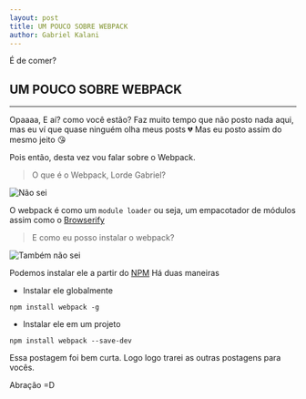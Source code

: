 ```yaml
---
layout: post
title: UM POUCO SOBRE WEBPACK
author: Gabriel Kalani
---
```


É de comer?

## UM POUCO SOBRE WEBPACK
-----

Opaaaa, E aí? como você estão?
Faz muito tempo que não posto nada aqui, mas eu ví que quase ninguém olha meus posts :broken_heart: 
Mas eu posto assim do mesmo jeito :kissing_heart:

Pois então, desta vez vou falar sobre o Webpack.

> O que é o Webpack, Lorde Gabriel?

![Não sei](https://i.ytimg.com/vi/PeuTwM8MH50/hqdefault.jpg)

O webpack é como um `module loader` ou seja, um empacotador de módulos assim como o [Browserify](http://browserify.org/) 

> E como eu posso instalar o webpack?

![Também não sei](http://geradormemes.com/media/created/ipcsc2.jpg)

Podemos instalar ele a partir do [NPM](https://www.npmjs.com/)
Há duas maneiras

- Instalar ele globalmente
>
```shell
npm install webpack -g
```

- Instalar ele em um projeto
>
```shell
npm install webpack --save-dev
```

Essa postagem foi bem curta. Logo logo trarei as outras postagens para vocês.

Abração =D
